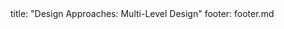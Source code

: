 <frontmatter>
title: "Design Approaches: Multi-Level Design"
footer: footer.md
</frontmatter>

<include src="container-inPage-asFlat.md" boilerplate />